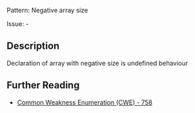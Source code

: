 Pattern: Negative array size

Issue: -

## Description

Declaration of array with negative size is undefined behaviour

## Further Reading

* [Common Weakness Enumeration (CWE) - 758](https://cwe.mitre.org/data/definitions/758.html)
